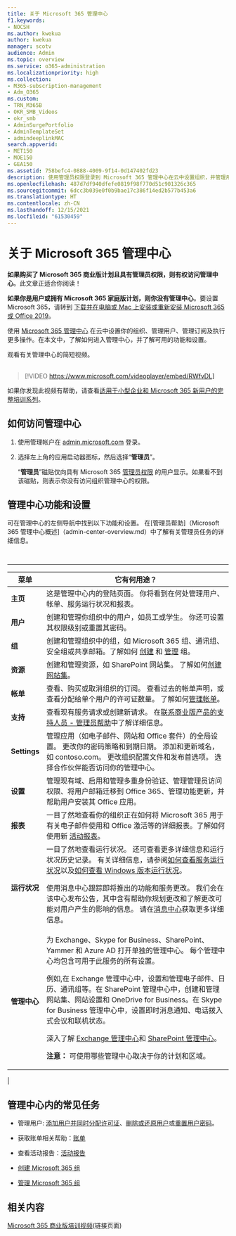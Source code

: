 ```yaml
---
title: 关于 Microsoft 365 管理中心
f1.keywords:
- NOCSH
ms.author: kwekua
author: kwekua
manager: scotv
audience: Admin
ms.topic: overview
ms.service: o365-administration
ms.localizationpriority: high
ms.collection:
- M365-subscription-management
- Adm_O365
ms.custom:
- TRN_M365B
- OKR_SMB_Videos
- okr_smb
- AdminSurgePortfolio
- AdminTemplateSet
- admindeeplinkMAC
search.appverid:
- MET150
- MOE150
- GEA150
ms.assetid: 758befc4-0888-4009-9f14-0d147402fd23
description: 使用管理员权限登录到 Microsoft 365 管理中心在云中设置组织，并管理用户和管理订阅。
ms.openlocfilehash: 487d7df940dfefe0819f98f770d51c901326c365
ms.sourcegitcommit: 6dcc3b039e0f0b9bae17c386f14ed2b577b453a6
ms.translationtype: HT
ms.contentlocale: zh-CN
ms.lasthandoff: 12/15/2021
ms.locfileid: "61530459"
---
```

# <a name="about-the-microsoft-365-admin-center"></a>关于 Microsoft 365 管理中心

**如果购买了 Microsoft 365 商业版计划且具有管理员权限，则有权访问管理中心**。此文章正适合你阅读！

**如果你是用户或拥有 Microsoft 365 家庭版计划，则你没有管理中心**。要设置 Microsoft 365，请转到 [下载并在电脑或 Mac 上安装或重新安装 Microsoft 365 或 Office 2019](https://support.microsoft.com/office/4414eaaf-0478-48be-9c42-23adc4716658)。

使用 <a href="https://go.microsoft.com/fwlink/p/?linkid=2024339" target="_blank">Microsoft 365 管理中心</a> 在云中设置你的组织、管理用户、管理订阅及执行更多操作。在本文中，了解如何进入管理中心，并了解可用的功能和设置。

观看有关管理中心的简短视频。 <br><br>

> [!VIDEO https://www.microsoft.com/videoplayer/embed/RWfvDL]

如果你发现此视频有帮助，请查看[适用于小型企业和 Microsoft 365 新用户的完整培训系列](../../business-video/index.yml)。

## <a name="how-to-get-to-the-admin-center"></a>如何访问管理中心

1. 使用管理帐户在 <a href="https://go.microsoft.com/fwlink/p/?linkid=2024339" target="_blank">admin.microsoft.com</a> 登录。

2. 选择左上角的应用启动器图标，然后选择“**管理员**”。

    “**管理员**”磁贴仅向具有 Microsoft 365 [管理员权限](../add-users/about-admin-roles.md) 的用户显示。如果看不到该磁贴，则表示你没有访问组织管理中心的权限。

## <a name="admin-center-features-and-settings"></a>管理中心功能和设置

可在管理中心的左侧导航中找到以下功能和设置。 在[管理员帮助]（Microsoft 365 管理中心概述]（admin-center-overview.md）中了解有关管理员任务的详细信息。

<br>

****

|菜单|它有何用途？|
|-----|-----|
|**主页**|这是管理中心内的登陆页面。 你将看到在何处管理用户、帐单、服务运行状况和报表。|
|**用户**|创建和管理你组织中的用户，如员工或学生。 你还可设置其权限级别或重置其密码。|
|**组**|创建和管理组织中的组，如 Microsoft 365 组、通讯组、安全组或共享邮箱。了解如何 [创建](../create-groups/create-groups.md) 和 [管理](../create-groups/manage-groups.md) 组。|
|**资源**|创建和管理资源，如 SharePoint 网站集。 了解如何[创建网站集](/sharepoint/create-site-collection)。|
|**帐单**|查看、购买或取消组织的订阅。 查看过去的帐单声明，或查看分配给单个用户的许可证数量。 了解如何[管理帐单](../../commerce/index.yml)。|
|**支持**|查看现有服务请求或创建新请求。 在[联系商业版产品的支持人员 - 管理员帮助](../../business-video/get-help-support.md)中了解详细信息。|
|**Settings**|管理应用（如电子邮件、网站和 Office 套件）的全局设置。 更改你的密码策略和到期日期。 添加和更新域名，如 contoso.com。 更改组织配置文件和发布首选项。 选择合作伙伴能否访问你的管理中心。|
|**设置**|管理现有域、启用和管理多重身份验证、管理管理员访问权限、将用户邮箱迁移到 Office 365、管理功能更新，并帮助用户安装其 Office 应用。|
|**报表**|一目了然地查看你的组织正在如何将 Microsoft 365 用于有关电子邮件使用和 Office 激活等的详细报表。了解如何使用新 [活动报表](../activity-reports/activity-reports.md)。|
|**运行状况**|一目了然地查看运行状况。 还可查看更多详细信息和运行状况历史记录。 有关详细信息，请参阅[如何查看服务运行状况](../../enterprise/view-service-health.md)以及[如何查看 Windows 版本运行状况](/windows/deployment/update/check-release-health)。 <p>使用消息中心跟踪即将推出的功能和服务更改。 我们会在该中心发布公告，其中含有帮助你规划更改和了解更改可能对用户产生的影响的信息。 请在[消息中心](../manage/message-center.md)获取更多详细信息。|
|**管理中心**|为 Exchange、Skype for Business、SharePoint、Yammer 和 Azure AD 打开单独的管理中心。 每个管理中心均包含可用于此服务的所有设置。  <p> 例如,在 Exchange 管理中心中，设置和管理电子邮件、日历、通讯组等。在 SharePoint 管理中心中，创建和管理网站集、网站设置和 OneDrive for Business。在 Skype for Business 管理中心中，设置即时消息通知、电话拨入式会议和联机状态。  <p> 深入了解 [Exchange 管理中心](/exchange/exchange-admin-center)和 [SharePoint 管理中心](/sharepoint/sharepoint-online)。 <p> **注意：** 可使用哪些管理中心取决于你的计划和区域。|
|

## <a name="common-tasks-in-the-admin-center"></a>管理中心内的常见任务

- 管理用户: [添加用户并同时分配许可证](../add-users/add-users.md)、[删除或还原用户](../add-users/delete-a-user.md)或[重置用户密码](../add-users/reset-passwords.md)。

- 获取账单相关帮助：[账单](../../commerce/index.yml)

- 查看活动报告：[活动报告](../activity-reports/activity-reports.md)

- [创建 Microsoft 365 组](../create-groups/create-groups.md)

- [管理 Microsoft 365 组](../create-groups/manage-groups.md)

## <a name="related-content"></a>相关内容

[Microsoft 365 商业版培训视频](../../business-video/index.yml)(链接页面)
